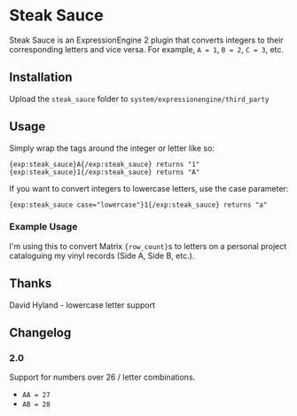 Steak Sauce
===========

Steak Sauce is an ExpressionEngine 2 plugin that converts integers to their corresponding letters and vice versa. For example, `A = 1`, `B = 2`, `C = 3`, etc.

Installation
------------

Upload the `steak_sauce` folder to `system/expressionengine/third_party`


Usage
-----

Simply wrap the tags around the integer or letter like so:

    {exp:steak_sauce}A{/exp:steak_sauce} returns "1"
    {exp:steak_sauce}1{/exp:steak_sauce} returns "A"

If you want to convert integers to lowercase letters, use the case parameter:

    {exp:steak_sauce case="lowercase"}1{/exp:steak_sauce} returns "a"

### Example Usage

I'm using this to convert Matrix `{row_count}`s to letters on a personal project cataloguing my vinyl records (Side A, Side B, etc.).

Thanks
------

David Hyland - lowercase letter support

Changelog
---------

### 2.0

Support for numbers over 26 / letter combinations.

* `AA = 27`
* `AB = 28`
